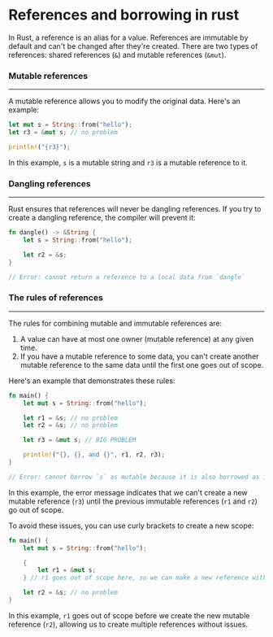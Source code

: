 # References and borrowing in rust

In Rust, a reference is an alias for a value. References are immutable by default and can't be changed after they're created. There are two types of references: shared references (`&`) and mutable references (`&mut`).

### Mutable references
--------------------

A mutable reference allows you to modify the original data. Here's an example:

```rust
let mut s = String::from("hello");
let r3 = &mut s; // no problem

println!("{r3}");
```

In this example, `s` is a mutable string and `r3` is a mutable reference to it.

### Dangling references
-------------------------

Rust ensures that references will never be dangling references. If you try to create a dangling reference, the compiler will prevent it:

```rust
fn dangle() -> &String {
    let s = String::from("hello");

    let r2 = &s;
}

// Error: cannot return a reference to a local data from `dangle`
```

### The rules of references
-----------------------------

The rules for combining mutable and immutable references are:

1. A value can have at most one owner (mutable reference) at any given time.
2. If you have a mutable reference to some data, you can't create another mutable reference to the same data until the first one goes out of scope.

Here's an example that demonstrates these rules:

```rust
fn main() {
    let mut s = String::from("hello");

    let r1 = &s; // no problem
    let r2 = &s; // no problem

    let r3 = &mut s; // BIG PROBLEM

    println!("{}, {}, and {}", r1, r2, r3);
}

// Error: cannot borrow `s` as mutable because it is also borrowed as immutable
```

In this example, the error message indicates that we can't create a new mutable reference (`r3`) until the previous immutable references (`r1` and `r2`) go out of scope.

To avoid these issues, you can use curly brackets to create a new scope:

```rust
fn main() {
    let mut s = String::from("hello");

    {
        let r1 = &mut s;
    } // r1 goes out of scope here, so we can make a new reference with no problems.

    let r2 = &s; // no problem
}
```

In this example, `r1` goes out of scope before we create the new mutable reference (`r2`), allowing us to create multiple references without issues.